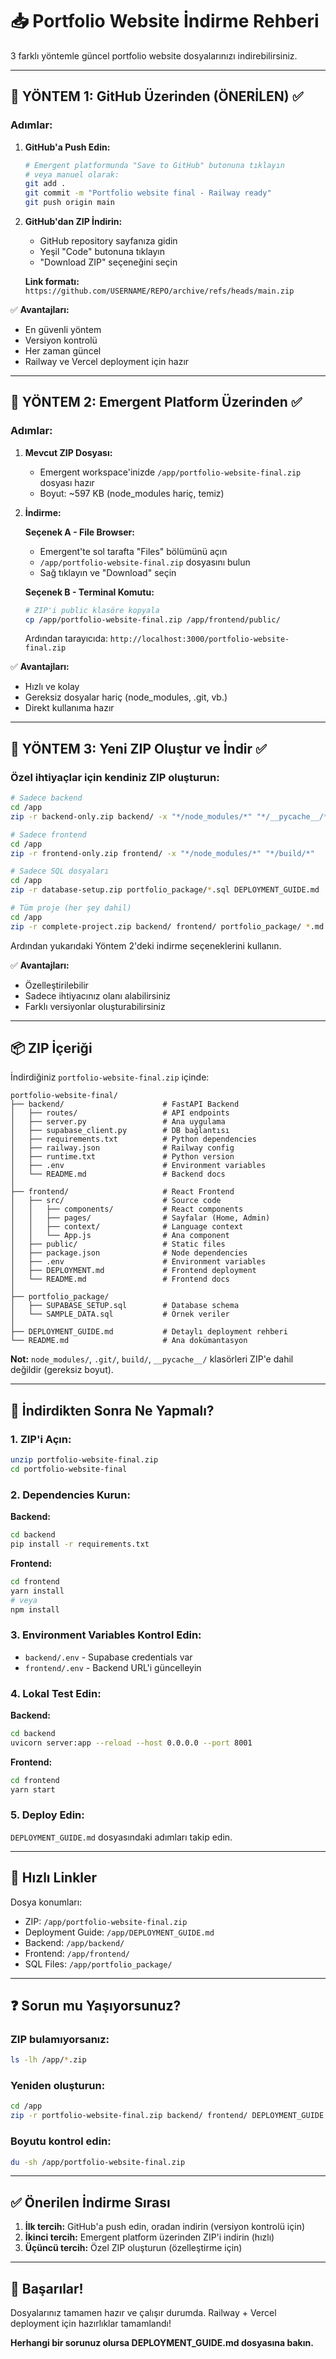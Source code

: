 # 📥 Portfolio Website İndirme Rehberi

3 farklı yöntemle güncel portfolio website dosyalarınızı indirebilirsiniz.

---

## 🎯 YÖNTEM 1: GitHub Üzerinden (ÖNERİLEN) ✅

### Adımlar:

1. **GitHub'a Push Edin:**
   ```bash
   # Emergent platformunda "Save to GitHub" butonuna tıklayın
   # veya manuel olarak:
   git add .
   git commit -m "Portfolio website final - Railway ready"
   git push origin main
   ```

2. **GitHub'dan ZIP İndirin:**
   - GitHub repository sayfanıza gidin
   - Yeşil "Code" butonuna tıklayın
   - "Download ZIP" seçeneğini seçin
   
   **Link formatı:** `https://github.com/USERNAME/REPO/archive/refs/heads/main.zip`

✅ **Avantajları:**
- En güvenli yöntem
- Versiyon kontrolü
- Her zaman güncel
- Railway ve Vercel deployment için hazır

---

## 🎯 YÖNTEM 2: Emergent Platform Üzerinden ✅

### Adımlar:

1. **Mevcut ZIP Dosyası:**
   - Emergent workspace'inizde `/app/portfolio-website-final.zip` dosyası hazır
   - Boyut: ~597 KB (node_modules hariç, temiz)

2. **İndirme:**
   
   **Seçenek A - File Browser:**
   - Emergent'te sol tarafta "Files" bölümünü açın
   - `/app/portfolio-website-final.zip` dosyasını bulun
   - Sağ tıklayın ve "Download" seçin

   **Seçenek B - Terminal Komutu:**
   ```bash
   # ZIP'i public klasöre kopyala
   cp /app/portfolio-website-final.zip /app/frontend/public/
   ```
   Ardından tarayıcıda: `http://localhost:3000/portfolio-website-final.zip`

✅ **Avantajları:**
- Hızlı ve kolay
- Gereksiz dosyalar hariç (node_modules, .git, vb.)
- Direkt kullanıma hazır

---

## 🎯 YÖNTEM 3: Yeni ZIP Oluştur ve İndir ✅

### Özel ihtiyaçlar için kendiniz ZIP oluşturun:

```bash
# Sadece backend
cd /app
zip -r backend-only.zip backend/ -x "*/node_modules/*" "*/__pycache__/*"

# Sadece frontend
cd /app
zip -r frontend-only.zip frontend/ -x "*/node_modules/*" "*/build/*"

# Sadece SQL dosyaları
cd /app
zip -r database-setup.zip portfolio_package/*.sql DEPLOYMENT_GUIDE.md

# Tüm proje (her şey dahil)
cd /app
zip -r complete-project.zip backend/ frontend/ portfolio_package/ *.md -x "*/node_modules/*" "*/.git/*" "*/build/*" "*/__pycache__/*"
```

Ardından yukarıdaki Yöntem 2'deki indirme seçeneklerini kullanın.

✅ **Avantajları:**
- Özelleştirilebilir
- Sadece ihtiyacınız olanı alabilirsiniz
- Farklı versiyonlar oluşturabilirsiniz

---

## 📦 ZIP İçeriği

İndirdiğiniz `portfolio-website-final.zip` içinde:

```
portfolio-website-final/
├── backend/                      # FastAPI Backend
│   ├── routes/                   # API endpoints
│   ├── server.py                 # Ana uygulama
│   ├── supabase_client.py        # DB bağlantısı
│   ├── requirements.txt          # Python dependencies
│   ├── railway.json              # Railway config
│   ├── runtime.txt               # Python version
│   ├── .env                      # Environment variables
│   └── README.md                 # Backend docs
│
├── frontend/                     # React Frontend
│   ├── src/                      # Source code
│   │   ├── components/           # React components
│   │   ├── pages/                # Sayfalar (Home, Admin)
│   │   ├── context/              # Language context
│   │   └── App.js                # Ana component
│   ├── public/                   # Static files
│   ├── package.json              # Node dependencies
│   ├── .env                      # Environment variables
│   ├── DEPLOYMENT.md             # Frontend deployment
│   └── README.md                 # Frontend docs
│
├── portfolio_package/
│   ├── SUPABASE_SETUP.sql        # Database schema
│   └── SAMPLE_DATA.sql           # Örnek veriler
│
├── DEPLOYMENT_GUIDE.md           # Detaylı deployment rehberi
└── README.md                     # Ana dokümantasyon
```

**Not:** `node_modules/`, `.git/`, `build/`, `__pycache__/` klasörleri ZIP'e dahil değildir (gereksiz boyut).

---

## 🚀 İndirdikten Sonra Ne Yapmalı?

### 1. ZIP'i Açın:
```bash
unzip portfolio-website-final.zip
cd portfolio-website-final
```

### 2. Dependencies Kurun:

**Backend:**
```bash
cd backend
pip install -r requirements.txt
```

**Frontend:**
```bash
cd frontend
yarn install
# veya
npm install
```

### 3. Environment Variables Kontrol Edin:
- `backend/.env` - Supabase credentials var
- `frontend/.env` - Backend URL'i güncelleyin

### 4. Lokal Test Edin:

**Backend:**
```bash
cd backend
uvicorn server:app --reload --host 0.0.0.0 --port 8001
```

**Frontend:**
```bash
cd frontend
yarn start
```

### 5. Deploy Edin:
`DEPLOYMENT_GUIDE.md` dosyasındaki adımları takip edin.

---

## 🔗 Hızlı Linkler

Dosya konumları:
- ZIP: `/app/portfolio-website-final.zip`
- Deployment Guide: `/app/DEPLOYMENT_GUIDE.md`
- Backend: `/app/backend/`
- Frontend: `/app/frontend/`
- SQL Files: `/app/portfolio_package/`

---

## ❓ Sorun mu Yaşıyorsunuz?

### ZIP bulamıyorsanız:
```bash
ls -lh /app/*.zip
```

### Yeniden oluşturun:
```bash
cd /app
zip -r portfolio-website-final.zip backend/ frontend/ DEPLOYMENT_GUIDE.md README.md portfolio_package/SUPABASE_SETUP.sql portfolio_package/SAMPLE_DATA.sql -x "*/node_modules/*" "*/.git/*" "*/build/*" "*/__pycache__/*" "*/.venv/*"
```

### Boyutu kontrol edin:
```bash
du -sh /app/portfolio-website-final.zip
```

---

## ✅ Önerilen İndirme Sırası

1. **İlk tercih:** GitHub'a push edin, oradan indirin (versiyon kontrolü için)
2. **İkinci tercih:** Emergent platform üzerinden ZIP'i indirin (hızlı)
3. **Üçüncü tercih:** Özel ZIP oluşturun (özelleştirme için)

---

## 🎉 Başarılar!

Dosyalarınız tamamen hazır ve çalışır durumda. Railway + Vercel deployment için hazırlıklar tamamlandı!

**Herhangi bir sorunuz olursa DEPLOYMENT_GUIDE.md dosyasına bakın.**
